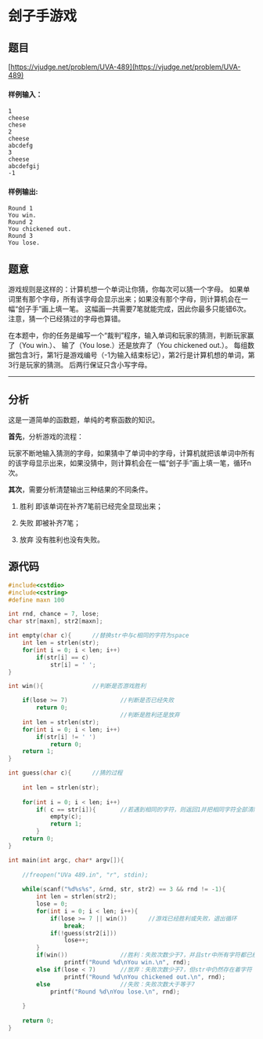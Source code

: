 # 刽子手游戏

## 题目

[https://vjudge.net/problem/UVA-489](https://vjudge.net/problem/UVA-489)


#### 样例输入：
```
1
cheese
chese
2
cheese
abcdefg
3
cheese
abcdefgij
-1
```
#### 样例输出:
```
Round 1
You win.
Round 2
You chickened out.
Round 3
You lose.
```

## 题意
游戏规则是这样的：计算机想一个单词让你猜，你每次可以猜一个字母。 如果单词里有那个字母，所有该字母会显示出来；如果没有那个字母，则计算机会在一幅“刽子手”画上填一笔。 这幅画一共需要7笔就能完成，因此你最多只能错6次。 注意，猜一个已经猜过的字母也算错。 

在本题中，你的任务是编写一个“裁判”程序，输入单词和玩家的猜测，判断玩家赢了（You win.）、 输了（You lose.）还是放弃了（You chickened out.）。 每组数据包含3行，第1行是游戏编号（-1为输入结束标记），第2行是计算机想的单词，第3行是玩家的猜测。 后两行保证只含小写字母。

------
 
## 分析
这是一道简单的函数题，单纯的考察函数的知识。

**首先**，分析游戏的流程：

玩家不断地输入猜测的字母，如果猜中了单词中的字母，计算机就把该单词中所有的该字母显示出来，如果没猜中，则计算机会在一幅“刽子手”画上填一笔，循环n次。

**其次**，需要分析清楚输出三种结果的不同条件。

1. 胜利 即该单词在补齐7笔前已经完全显现出来；

2. 失败 即被补齐7笔；

3. 放弃 没有胜利也没有失败。

## 源代码

```cpp
#include<cstdio>
#include<cstring>
#define maxn 100

int rnd, chance = 7, lose;
char str[maxn], str2[maxn];

int empty(char c){		//替换str中与c相同的字符为space
	int len = strlen(str);
	for(int i = 0; i < len; i++)
		if(str[i] == c)
			str[i] = ' ';
}

int win(){				//判断是否游戏胜利 

	if(lose >= 7)				//判断是否已经失败 
		return 0;
								//判断是胜利还是放弃 
	int len = strlen(str);
	for(int i = 0; i < len; i++)
		if(str[i] != ' ')
			return 0;
	return 1;
}

int guess(char c){		//猜的过程 
	
	int len = strlen(str);
	
	for(int i = 0; i < len; i++)
		if( c == str[i]){		//若遇到相同的字符，则返回1并把相同字符全部清除
			empty(c);
			return 1;
		}
	return 0;
}

int main(int argc, char* argv[]){
	
	//freopen("UVa 489.in", "r", stdin);
	
	while(scanf("%d%s%s", &rnd, str, str2) == 3 && rnd != -1){
		int len = strlen(str2);
		lose = 0;
		for(int i = 0; i < len; i++){
			if(lose >= 7 || win())		//游戏已经胜利或失败，退出循环
				break; 
			if(!guess(str2[i]))
				lose++;
		}
		if(win())				//胜利：失败次数少于7，并且str中所有字符都已经被指出 
				printf("Round %d\nYou win.\n", rnd);
		else if(lose < 7)		//放弃：失败次数少于7，但str中仍然存在着字符 
				printf("Round %d\nYou chickened out.\n", rnd);
		else					//失败：失败次数大于等于7 
			printf("Round %d\nYou lose.\n", rnd);
		
	}
	
	return 0;
}
```
